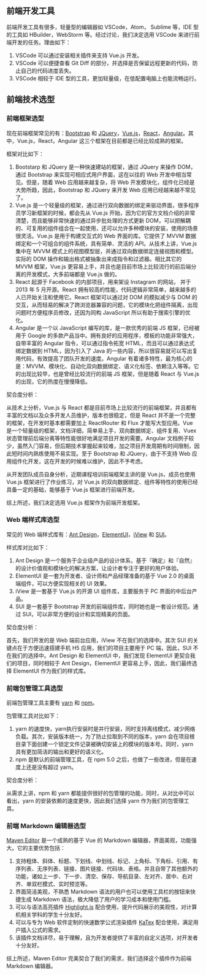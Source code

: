 ## 前端开发工具

前端开发工具有很多，轻量型的编辑器如 VSCode，Atom， Sublime 等，IDE 型的工具如 HBuilder，WebStorm 等。经过讨论，我们决定选用 VSCode 来进行前端开发的任务。理由如下：

1. VSCode 可以通过安装相关插件来支持 Vue.js 开发。
2. VSCode 可以便捷查看 Git Diff 的部分，并选择是否保留远程更新的代码，防止自己的代码进度丢失。
3. VSCode 相较于 IDE 型的工具，更加轻量级，在低配置电脑上也能流畅运行。



## 前端技术选型

### 前端框架选型

现在前端框架常见的有：[Bootstrap](https://github.com/twbs/bootstrap) 和 [JQuery](https://github.com/jquery/jquery)，[Vue.js](https://github.com/vuejs/vue)，[React](https://github.com/facebook/react)，[Angular](https://github.com/angular/angular)。其中，Vue.js，React，Angular 这三个框架在目前都是已经比较成熟的框架。

框架对比如下：

1. Bootstarp 和 JQuery 是一种快速建站的框架，通过 JQuery 来操作 DOM，通过 Bootstrap 来实现可相应式用户界面，这在以往的 Web 开发中相当常见。但是，随着 Web 应用越来越复杂，将 Web 开发模块化，组件化已经是大势所趋，因此，Bootstrap 和 JQuery 来开发 Web 应用已经越来越不常见了。
2. Vue.js 是⼀个轻量级的框架，通过进⾏双向数据的绑定来驱动界⾯，很多程序员学习新框架的时候，都会先从 Vue.js 开始，因为它的官⽅⽂档介绍的⾮常清楚，⽽且能够⾮常快速的通过异步批处理的方式更新 DOM，可以把解耦的、可复⽤的组件组合在⼀起使⽤，还可以允许多种模块的安装，使⽤的场景很灵活。Vue.js 是⽤于构建交互式的 Web 界⾯的库。它提供了 MVVM 数据绑定和⼀个可组合的组件系统，具有简单、灵活的 API。从技术上讲，Vue.js 集中在 MVVM 模式上的视图模型层，并通过双向数据绑定连接视图和模型。实际的 DOM 操作和输出格式被抽象出来成指令和过滤器。相⽐其它的 MVVM 框架，Vue.js 更容易上⼿，并且也是⽬前市场上⽐较流⾏的前后端分离的开发模式，⼤多前端都是 Vue.js 做的。
3.  React 起源于 Facebook 的内部项⽬，⽤来架设 Instagram 的⽹站， 并于 2013 年 5 ⽉开源。React 拥有较⾼的性能，代码逻辑⾮常简单，越来越多的⼈已开始关注和使⽤它。React 框架可以通过对 DOM 的模拟减少与 DOM 的交互，从⽽轻易的解决了跨浏览器兼容的问题，它的模块化把组件隔离，出现问题时⽅便程序员修改，还因为同构 JavaScript 所以有助于搜索引擎的优化。
4. Angular 是⼀个以 JavaScript 编写的库，是⼀款优秀的前端 JS 框架，已经被⽤于 Google 的多款产品当中。拥有良好的应⽤程序，模板的功能⾮常强⼤，⾃带丰富的 Angular 指令，可以通过指令拓宽 HTML，⽽且可以通过表达式绑定数据到 HTML，因为引⼊了 Java 的⼀些内容，所以很容易就可以写出复⽤代码，有效提⾼了团队开发的速度。Angular 有着诸多特性，最为核⼼的是：MVVM、模块化、⾃动化双向数据绑定、语义化标签、依赖注⼊等等。它的出现⽐较早，也是曾经⽐较流⾏的前端 JS 框架，但是随着 React 与 Vue.js 的出现，它的热度在慢慢降低。

契合度分析：

从技术上分析，Vue.js 与 React 都是⽬前市场上⽐较流⾏的前端框架，并且都有丰富的⽂档以及众多开发⼈员维护，版本也很稳定，但是 React 并不是⼀个完整的框架，在开发时基本都需要加上 ReactRouter 和 Flux 才能写⼤型应⽤。Vue 是⼀个轻量级的框架，⽂档详细，简单易上⼿，双向数据绑定、组件复⽤、Vuex 状态管理前后端分离等特性能很好地满⾜项⽬开发的需要。Angular ⽂档例⼦较少，虽然⼊⻔容易，但后期技术掌握起来较难，加之项⽬开发周期有时间限制，因此短时间内熟练使⽤不易实现。至于 Bootstrap 和 JQuery，由于不支持 Web 应用组件化开发，这在开发的时候难以维护，因此不予考虑。

从开发团队成员⾃身分析，近期课程培训前端框架主讲的是 Vue.js，成员也使⽤ Vue.js 框架进⾏了作业练习，对 Vue.js 的双向数据绑定、组件等特性的使⽤已经具备⼀定的基础，能够基于 Vue.js 框架进⾏前端开发。

综上所述，我们决定选⽤ Vue.js 框架作为前端开发框架。

### Web 端样式库选型

常见的 Web 端样式库有：[Ant Design](https://github.com/ant-design/ant-design)，[ElementUI](https://github.com/Recklesslmz/elementUI)，[iView](https://github.com/iview/iview) 和 [SUI](https://github.com/sdc-alibaba/SUI-Mobile)。

样式库对比如下：

1.  Ant Design 是⼀个服务于企业级产品的设计体系，基于『确定』和『⾃然』的设计价值观和模块化的解决⽅案，让设计者专注于更好的⽤户体验。
2.  ElementUI 是⼀套为开发者、设计师和产品经理准备的基于 Vue 2.0 的桌⾯端组件，可以方便实现相关的 UI 效果。
3.  iView 是⼀套基于 Vue.js 的开源 UI 组件库，主要服务于 PC 界⾯的中后台产品。
4.  SUI 是⼀套基于 Bootstrap 开发的前端组件库，同时她也是⼀套设计规范。通过 SUI，可以⾮常⽅便的设计和实现精美的⻚⾯。

契合度分析：

首先，我们开发的是 Web 端前台应用，iView 不在我们的选择中。其次 SUI 的关键点在于方便迅速搭建手机 H5 应用，我们的项目主要用于 PC 端，因此，SUI 不在我们的选择中。Ant Design 和 ElementUI 中，我们发现 ElementUI 更契合我们的项目，同时相较于 Ant Design，ElementUI 更容易上手，因此，我们最终选择 ElementUI 作为我们的样式库。

### 前端包管理工具选型

前端包管理工具主要有 [yarn](https://github.com/yarnpkg/yarn) 和 [npm](https://github.com/npm/cli)。

包管理工具对比如下：

1. yarn 的速度快，yarn执行安装时是并行安装，同时支持离线模式，减少网络负载。其次，安装版本统一，为了防止拉取到不同的版本，yarn 会在项目根目录下面创建一个锁定文件记录被确切安装上的模块的版本号。同时，yarn 具有更加简洁的输出和更好的语义化。
2. npm 是默认的前端管理工具，在 npm 5.0 之后，也做了一些改进，但是在速度上还是没有超过 yarn。

契合度分析：

从需求上讲，npm 和 yarn 都能提供很好的包管理的功能，同时，从对比中可以看出，yarn 的安装依赖的速度更快，因此我们选择 yarn 作为我们的包管理工具。

### 前端 Markdown 编辑器选型

[Maven Editor](https://github.com/hinesboy/mavonEditor) 是一个成熟的基于 Vue 的 Markdown 编辑器，界面美观，功能强大。它的主要优势包括：

1. 支持粗体、斜体、标题、下划线、中划线、标记、上角标、下角标、引用、有序列表、无序列表、链接、图片链接、代码块、表格。并且自带了其他额外的功能，诸如上一步、下一步、清空、保存、导航目录、左对齐、居中、右对齐、单双栏模式、实时预览等。
2. 界面简洁美观，不熟悉 Markdown 语法的用户也可以使用工具栏的按钮来快捷生成 Markdown 语法，极大降低了用户的学习成本和使用门槛。
3. 可以与语法高亮插件 [Highlight.js](https://github.com/highlightjs/highlight.js) 配合使用，提升代码展示的美观性，对计算机相关学科的学生十分友好。
4. 可以与专为 Web 软件定制的快速数学公式渲染插件 [KaTex](https://github.com/KaTeX/KaTeX) 配合使用，满足用户插入公式的需求。
5. 该插件文档详尽，易于理解，且为开发者提供了丰富的自定义选项，对开发者十分友好。

综上所述，Maven Editor 完美契合了我们的需求，我们选择这个插件作为前端 Markdown 编辑器。





